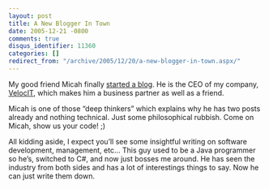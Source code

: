 ```yaml
---
layout: post
title: A New Blogger In Town
date: 2005-12-21 -0800
comments: true
disqus_identifier: 11360
categories: []
redirect_from: "/archive/2005/12/20/a-new-blogger-in-town.aspx/"
---
```


My good friend Micah finally [started a blog](http://micahdylan.com/).
He is the CEO of my company, [VelocIT](http://www.veloc-it.com/), which
makes him a business partner as well as a friend.

Micah is one of those “deep thinkers” which explains why he has two
posts already and nothing technical. Just some philosophical rubbish.
Come on Micah, show us your code! ;)

All kidding aside, I expect you’ll see some insightful writing on
software development, management, etc... This guy used to be a Java
programmer so he’s, switched to C\#, and now just bosses me around. He
has seen the industry from both sides and has a lot of interestings
things to say. Now he can just write them down.

